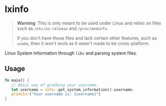# lxinfo
> **Warning**:
> This is only meant to be used under Linux and relies on files such as `/etc/os-release` and `/proc/meminfo`.
>
> If you don't have those files and lack certain other features, such as `uname`, then it won't work as it wasn't made to be cross-platform.

Linux System Information through `libc` and parsing system files.

## Usage
```rust
fn main() {
   // Basic way of grabbing your username.
   let username = info::get_system_information().username;
   println!("Your username is: {username}")
}
```
